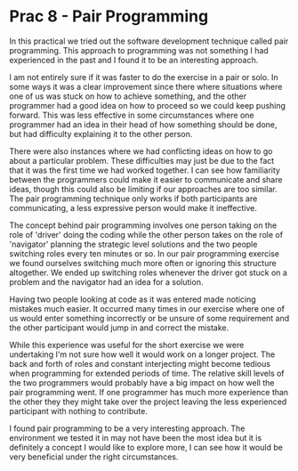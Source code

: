 Prac 8 - Pair Programming 
=========================

In this practical we tried out the software development technique called pair programming. This approach to programming was not something I had experienced in the past and I found it to be an interesting approach.

I am not entirely sure if it was faster to do the exercise in a pair or solo. In some ways it was a clear improvement since there where situations where one of us was stuck on how to achieve something, and the other programmer had a good idea on how to proceed so we could keep pushing forward. This was less effective in some circumstances where one programmer had an idea in their head of how something should be done, but had difficulty explaining it to the other person. 

There were also instances where we had conflicting ideas on how to go about a particular problem. These difficulties may just be due to the fact that it was the first time we had worked together. I can see how familiarity between the programmers could make it easier to communicate and share ideas, though this could also be limiting if our approaches are too similar. The pair programming technique only works if both participants are communicating, a less expressive person would make it ineffective. 

The concept behind pair programming involves one person taking on the role of 'driver' doing the coding while the other person takes on the role of 'navigator' planning the strategic level solutions and the two people switching roles every ten minutes or so. In our pair programming exercise we found ourselves switching much more often or ignoring this structure altogether. We ended up switching roles whenever the driver got stuck on a problem and the navigator had an idea for a solution.

Having two people looking at code as it was entered made noticing mistakes much easier. It occurred many times in our exercise where one of us would enter something incorrectly or be unsure of some requirement and the other participant would jump in and correct the mistake. 

While this experience was useful for the short exercise we were undertaking I'm not sure how well it would work on a longer project. The back and forth of roles and constant interjecting might become tedious when programming for extended periods of time. The relative skill levels of the two programmers would probably have a big impact on how well the pair programming went. If one programmer has much more experience than the other they they might take over the project leaving the less experienced participant with nothing to contribute. 

I found pair programming to be a very interesting approach. The environment we tested it in may not have been the most idea but it is definitely a concept I would like to explore more, I can see how it would be very beneficial under the right circumstances.

